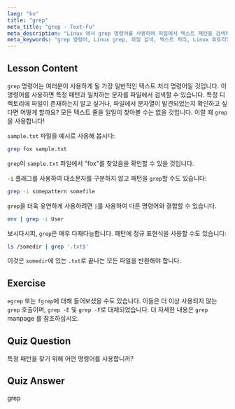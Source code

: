 ```yaml
---
lang: "ko"
title: "grep"
meta_title: "grep - Text-Fu"
meta_description: "Linux 에서 grep 명령어를 사용하여 파일에서 텍스트 패턴을 검색하는 방법을 배웁니다. 기본 사용법, 대소문자 구분 없는 검색, 다른 명령어와의 조합을 알아보세요. Linux 여정을 시작하세요!"
meta_keywords: "grep 명령어, Linux grep, 파일 검색, 텍스트 처리, Linux 튜토리얼, 초보자 Linux, grep 가이드"
---
```


## Lesson Content

`grep` 명령어는 여러분이 사용하게 될 가장 일반적인 텍스트 처리 명령어일 것입니다. 이 명령어를 사용하면 특정 패턴과 일치하는 문자를 파일에서 검색할 수 있습니다. 특정 디렉토리에 파일이 존재하는지 알고 싶거나, 파일에서 문자열이 발견되었는지 확인하고 싶다면 어떻게 할까요? 모든 텍스트 줄을 일일이 찾아볼 수는 없을 것입니다. 이럴 때 `grep`을 사용합니다!

`sample.txt` 파일을 예시로 사용해 봅시다:

```bash
grep fox sample.txt
```

`grep`이 `sample.txt` 파일에서 "fox"를 찾았음을 확인할 수 있을 것입니다.

`-i` 플래그를 사용하여 대소문자를 구분하지 않고 패턴을 `grep`할 수도 있습니다:

```bash
grep -i somepattern somefile
```

`grep`을 더욱 유연하게 사용하려면 `|`를 사용하여 다른 명령어와 결합할 수 있습니다.

```bash
env | grep -i User
```

보시다시피, `grep`은 매우 다재다능합니다. 패턴에 정규 표현식을 사용할 수도 있습니다:

```bash
ls /somedir | grep '.txt$'
```

이것은 `somedir`에 있는 `.txt`로 끝나는 모든 파일을 반환해야 합니다.

## Exercise

`egrep` 또는 `fgrep`에 대해 들어보셨을 수도 있습니다. 이들은 더 이상 사용되지 않는 `grep` 호출이며, `grep -E` 및 `grep -F`로 대체되었습니다. 더 자세한 내용은 `grep` manpage 를 참조하십시오.

## Quiz Question

특정 패턴을 찾기 위해 어떤 명령어를 사용합니까?

## Quiz Answer

grep

